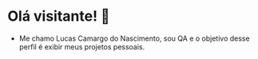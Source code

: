 # Olá visitante! 👋

- Me chamo Lucas Camargo do Nascimento, sou QA e o objetivo desse perfil é exibir meus projetos pessoais.

